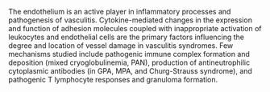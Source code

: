 The endothelium is an active player in inflammatory processes and pathogenesis of vasculitis. Cytokine-mediated changes in the expression and function of adhesion molecules coupled with inappropriate activation of leukocytes and endothelial cells are the primary factors influencing the degree and location of vessel damage in vasculitis syndromes. Few mechanisms studied include pathogenic immune complex formation and deposition (mixed cryoglobulinemia, PAN), production of antineutrophilic cytoplasmic antibodies (in GPA, MPA, and Churg-Strauss syndrome), and pathogenic T lymphocyte responses and granuloma formation.